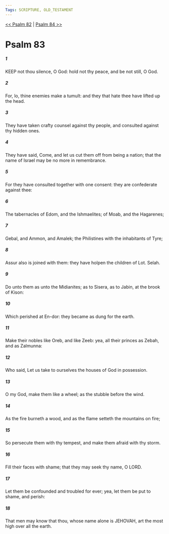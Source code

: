 ```yaml
---
Tags: SCRIPTURE, OLD_TESTAMENT
---
```


[<< Psalm 82](OLD_TESTAMENT/19_Psalms/Psalm_82.md) | [Psalm 84 >>](OLD_TESTAMENT/19_Psalms/Psalm_84.md)

# Psalm 83

##### 1

KEEP not thou silence, O God: hold not thy peace, and be not still, O God.

##### 2

For, lo, thine enemies make a tumult: and they that hate thee have lifted up the head.

##### 3

They have taken crafty counsel against thy people, and consulted against thy hidden ones.

##### 4

They have said, Come, and let us cut them off from being a nation; that the name of Israel may be no more in remembrance.

##### 5

For they have consulted together with one consent: they are confederate against thee:

##### 6

The tabernacles of Edom, and the Ishmaelites; of Moab, and the Hagarenes;

##### 7

Gebal, and Ammon, and Amalek; the Philistines with the inhabitants of Tyre;

##### 8

Assur also is joined with them: they have holpen the children of Lot. Selah.

##### 9

Do unto them as unto the Midianites; as to Sisera, as to Jabin, at the brook of Kison:

##### 10

Which perished at En-dor: they became as dung for the earth.

##### 11

Make their nobles like Oreb, and like Zeeb: yea, all their princes as Zebah, and as Zalmunna:

##### 12

Who said, Let us take to ourselves the houses of God in possession.

##### 13

O my God, make them like a wheel; as the stubble before the wind.

##### 14

As the fire burneth a wood, and as the flame setteth the mountains on fire;

##### 15

So persecute them with thy tempest, and make them afraid with thy storm.

##### 16

Fill their faces with shame; that they may seek thy name, O LORD.

##### 17

Let them be confounded and troubled for ever; yea, let them be put to shame, and perish:

##### 18

That men may know that thou, whose name alone is JEHOVAH, art the most high over all the earth.
